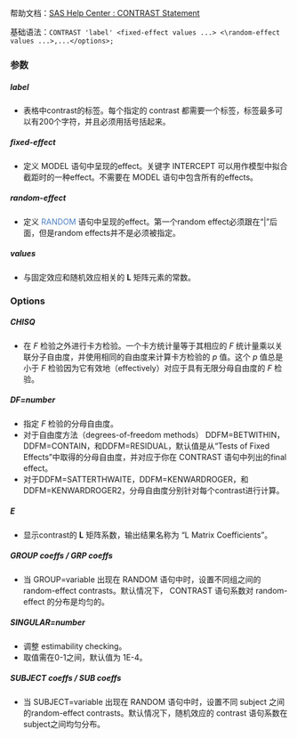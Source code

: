 
帮助文档：[SAS Help Center : CONTRAST Statement](https://documentation.sas.com/doc/en/pgmsascdc/9.4_3.4/statug/statug_mixed_syntax05.htm)  

基础语法：`CONTRAST 'label' <fixed-effect values ...> <\random-effect values ...>,...</options>;`  

### 参数  
##### *label*  
- 表格中contrast的标签。每个指定的 contrast 都需要一个标签，标签最多可以有200个字符，并且必须用括号括起来。  

##### *fixed-effect*  
- 定义 MODEL 语句中呈现的effect。关键字 INTERCEPT 可以用作模型中拟合截距时的一种effect。不需要在 MODEL 语句中包含所有的effects。

##### *random-effect*  
- 定义 <font color=#4D7EBF>RANDOM</font> 语句中呈现的effect。第一个random effect必须跟在“|”后面，但是random effects并不是必须被指定。  

##### *values*  
- 与固定效应和随机效应相关的 $\mathbf{L}$ 矩阵元素的常数。  

### Options  
##### CHISQ  
- 在 *F* 检验之外进行卡方检验。一个卡方统计量等于其相应的 *F* 统计量乘以关联分子自由度，并使用相同的自由度来计算卡方检验的 *p* 值。这个 *p* 值总是小于 *F* 检验因为它有效地（effectively）对应于具有无限分母自由度的 *F* 检验。  

##### DF=*number*  
- 指定 *F* 检验的分母自由度。
- 对于自由度方法（degrees-of-freedom methods） DDFM=BETWITHIN，DDFM=CONTAIN，和DDFM=RESIDUAL，默认值是从“Tests of Fixed Effects”中取得的分母自由度，并对应于你在 CONTRAST 语句中列出的final effect。
- 对于DDFM=SATTERTHWAITE，DDFM=KENWARDROGER，和DDFM=KENWARDROGER2，分母自由度分别针对每个contrast进行计算。  

##### E  
- 显示contrast的 $\mathbf{L}$ 矩阵系数，输出结果名称为 “L Matrix Coefficients”。  

##### GROUP *coeffs* / GRP *coeffs*   
- 当 GROUP=variable 出现在 RANDOM 语句中时，设置不同组之间的random-effect contrasts。默认情况下， CONTRAST 语句系数对 random-effect 的分布是均匀的。  

##### SINGULAR=*number*  
- 调整 estimability checking。  
- 取值需在0-1之间，默认值为 1E-4。  

##### SUBJECT *coeffs* / SUB *coeffs*  
- 当 SUBJECT=variable 出现在 RANDOM 语句中时，设置不同 subject 之间的random-effect contrasts。默认情况下，随机效应的 contrast 语句系数在subject之间均匀分布。  


